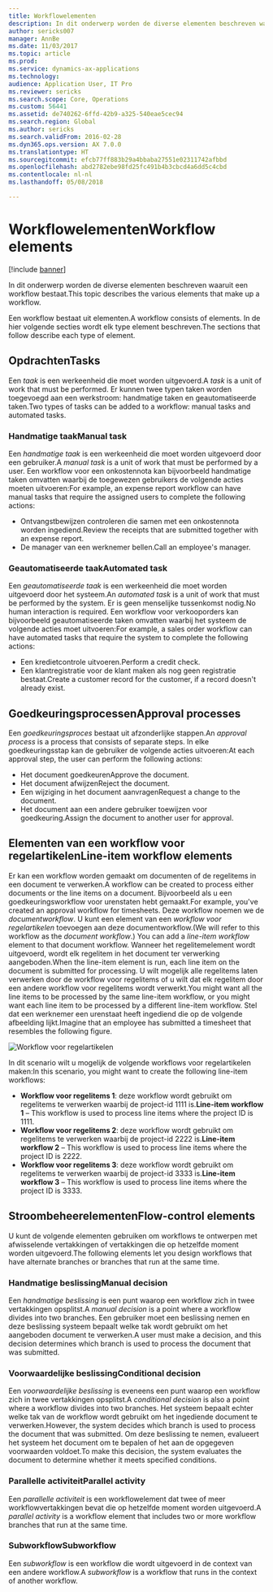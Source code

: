 ```yaml
---
title: Workflowelementen
description: In dit onderwerp worden de diverse elementen beschreven waaruit een workflow bestaat.
author: sericks007
manager: AnnBe
ms.date: 11/03/2017
ms.topic: article
ms.prod: 
ms.service: dynamics-ax-applications
ms.technology: 
audience: Application User, IT Pro
ms.reviewer: sericks
ms.search.scope: Core, Operations
ms.custom: 56441
ms.assetid: de740262-6ffd-42b9-a325-540eae5cec94
ms.search.region: Global
ms.author: sericks
ms.search.validFrom: 2016-02-28
ms.dyn365.ops.version: AX 7.0.0
ms.translationtype: HT
ms.sourcegitcommit: efcb77ff883b29a4bbaba27551e02311742afbbd
ms.openlocfilehash: abd2782ebe98fd25fc491b4b3cbcd4a6dd5c4cbd
ms.contentlocale: nl-nl
ms.lasthandoff: 05/08/2018

---
```


# <a name="workflow-elements"></a><span data-ttu-id="4b837-103">Workflowelementen</span><span class="sxs-lookup"><span data-stu-id="4b837-103">Workflow elements</span></span>

[!include [banner](../includes/banner.md)]

<span data-ttu-id="4b837-104">In dit onderwerp worden de diverse elementen beschreven waaruit een workflow bestaat.</span><span class="sxs-lookup"><span data-stu-id="4b837-104">This topic describes the various elements that make up a workflow.</span></span>

<span data-ttu-id="4b837-105">Een workflow bestaat uit elementen.</span><span class="sxs-lookup"><span data-stu-id="4b837-105">A workflow consists of elements.</span></span> <span data-ttu-id="4b837-106">In de hier volgende secties wordt elk type element beschreven.</span><span class="sxs-lookup"><span data-stu-id="4b837-106">The sections that follow describe each type of element.</span></span>

## <a name="tasks"></a><span data-ttu-id="4b837-107">Opdrachten</span><span class="sxs-lookup"><span data-stu-id="4b837-107">Tasks</span></span>
<span data-ttu-id="4b837-108">Een *taak* is een werkeenheid die moet worden uitgevoerd.</span><span class="sxs-lookup"><span data-stu-id="4b837-108">A *task* is a unit of work that must be performed.</span></span> <span data-ttu-id="4b837-109">Er kunnen twee typen taken worden toegevoegd aan een werkstroom: handmatige taken en geautomatiseerde taken.</span><span class="sxs-lookup"><span data-stu-id="4b837-109">Two types of tasks can be added to a workflow: manual tasks and automated tasks.</span></span>

### <a name="manual-task"></a><span data-ttu-id="4b837-110">Handmatige taak</span><span class="sxs-lookup"><span data-stu-id="4b837-110">Manual task</span></span>

<span data-ttu-id="4b837-111">Een *handmatige taak* is een werkeenheid die moet worden uitgevoerd door een gebruiker.</span><span class="sxs-lookup"><span data-stu-id="4b837-111">A *manual task* is a unit of work that must be performed by a user.</span></span> <span data-ttu-id="4b837-112">Een workflow voor een onkostennota kan bijvoorbeeld handmatige taken omvatten waarbij de toegewezen gebruikers de volgende acties moeten uitvoeren:</span><span class="sxs-lookup"><span data-stu-id="4b837-112">For example, an expense report workflow can have manual tasks that require the assigned users to complete the following actions:</span></span>

-   <span data-ttu-id="4b837-113">Ontvangstbewijzen controleren die samen met een onkostennota worden ingediend.</span><span class="sxs-lookup"><span data-stu-id="4b837-113">Review the receipts that are submitted together with an expense report.</span></span>
-   <span data-ttu-id="4b837-114">De manager van een werknemer bellen.</span><span class="sxs-lookup"><span data-stu-id="4b837-114">Call an employee's manager.</span></span>

### <a name="automated-task"></a><span data-ttu-id="4b837-115">Geautomatiseerde taak</span><span class="sxs-lookup"><span data-stu-id="4b837-115">Automated task</span></span>

<span data-ttu-id="4b837-116">Een *geautomatiseerde taak* is een werkeenheid die moet worden uitgevoerd door het systeem.</span><span class="sxs-lookup"><span data-stu-id="4b837-116">An *automated task* is a unit of work that must be performed by the system.</span></span> <span data-ttu-id="4b837-117">Er is geen menselijke tussenkomst nodig.</span><span class="sxs-lookup"><span data-stu-id="4b837-117">No human interaction is required.</span></span> <span data-ttu-id="4b837-118">Een workflow voor verkooporders kan bijvoorbeeld geautomatiseerde taken omvatten waarbij het systeem de volgende acties moet uitvoeren:</span><span class="sxs-lookup"><span data-stu-id="4b837-118">For example, a sales order workflow can have automated tasks that require the system to complete the following actions:</span></span>

-   <span data-ttu-id="4b837-119">Een kredietcontrole uitvoeren.</span><span class="sxs-lookup"><span data-stu-id="4b837-119">Perform a credit check.</span></span>
-   <span data-ttu-id="4b837-120">Een klantregistratie voor de klant maken als nog geen registratie bestaat.</span><span class="sxs-lookup"><span data-stu-id="4b837-120">Create a customer record for the customer, if a record doesn't already exist.</span></span>

## <a name="approval-processes"></a><span data-ttu-id="4b837-121">Goedkeuringsprocessen</span><span class="sxs-lookup"><span data-stu-id="4b837-121">Approval processes</span></span>
<span data-ttu-id="4b837-122">Een *goedkeuringsproces* bestaat uit afzonderlijke stappen.</span><span class="sxs-lookup"><span data-stu-id="4b837-122">An *approval process* is a process that consists of separate steps.</span></span> <span data-ttu-id="4b837-123">In elke goedkeuringsstap kan de gebruiker de volgende acties uitvoeren:</span><span class="sxs-lookup"><span data-stu-id="4b837-123">At each approval step, the user can perform the following actions:</span></span>

-   <span data-ttu-id="4b837-124">Het document goedkeuren</span><span class="sxs-lookup"><span data-stu-id="4b837-124">Approve the document.</span></span>
-   <span data-ttu-id="4b837-125">Het document afwijzen</span><span class="sxs-lookup"><span data-stu-id="4b837-125">Reject the document.</span></span>
-   <span data-ttu-id="4b837-126">Een wijziging in het document aanvragen</span><span class="sxs-lookup"><span data-stu-id="4b837-126">Request a change to the document.</span></span>
-   <span data-ttu-id="4b837-127">Het document aan een andere gebruiker toewijzen voor goedkeuring.</span><span class="sxs-lookup"><span data-stu-id="4b837-127">Assign the document to another user for approval.</span></span>

## <a name="line-item-workflow-elements"></a><span data-ttu-id="4b837-128">Elementen van een workflow voor regelartikelen</span><span class="sxs-lookup"><span data-stu-id="4b837-128">Line-item workflow elements</span></span>
<span data-ttu-id="4b837-129">Er kan een workflow worden gemaakt om documenten of de regelitems in een document te verwerken.</span><span class="sxs-lookup"><span data-stu-id="4b837-129">A workflow can be created to process either documents or the line items on a document.</span></span> <span data-ttu-id="4b837-130">Bijvoorbeeld als u een goedkeuringsworkflow voor urenstaten hebt gemaakt.</span><span class="sxs-lookup"><span data-stu-id="4b837-130">For example, you've created an approval workflow for timesheets.</span></span> <span data-ttu-id="4b837-131">Deze workflow noemen we de *documentworkflow*. U kunt een element van een *workflow voor regelartikelen* toevoegen aan deze documentworkflow.</span><span class="sxs-lookup"><span data-stu-id="4b837-131">(We will refer to this workflow as the *document workflow*.) You can add a *line-item workflow* element to that document workflow.</span></span> <span data-ttu-id="4b837-132">Wanneer het regelitemelement wordt uitgevoerd, wordt elk regelitem in het document ter verwerking aangeboden.</span><span class="sxs-lookup"><span data-stu-id="4b837-132">When the line-item element is run, each line item on the document is submitted for processing.</span></span> <span data-ttu-id="4b837-133">U wilt mogelijk alle regelitems laten verwerken door de workflow voor regelitems of u wilt dat elk regelitem door een andere workflow voor regelitems wordt verwerkt.</span><span class="sxs-lookup"><span data-stu-id="4b837-133">You might want all the line items to be processed by the same line-item workflow, or you might want each line item to be processed by a different line-item workflow.</span></span> <span data-ttu-id="4b837-134">Stel dat een werknemer een urenstaat heeft ingediend die op de volgende afbeelding lijkt.</span><span class="sxs-lookup"><span data-stu-id="4b837-134">Imagine that an employee has submitted a timesheet that resembles the following figure.</span></span>

![Workflow voor regelartikelen](./media/workflow_lineitemworkflow.gif) 

<span data-ttu-id="4b837-136">In dit scenario wilt u mogelijk de volgende workflows voor regelartikelen maken:</span><span class="sxs-lookup"><span data-stu-id="4b837-136">In this scenario, you might want to create the following line-item workflows:</span></span>

-   <span data-ttu-id="4b837-137">**Workflow voor regelitems 1**: deze workflow wordt gebruikt om regelitems te verwerken waarbij de project-id 1111 is.</span><span class="sxs-lookup"><span data-stu-id="4b837-137">**Line-item workflow 1** – This workflow is used to process line items where the project ID is 1111.</span></span>
-   <span data-ttu-id="4b837-138">**Workflow voor regelitems 2**: deze workflow wordt gebruikt om regelitems te verwerken waarbij de project-id 2222 is.</span><span class="sxs-lookup"><span data-stu-id="4b837-138">**Line-item workflow 2** – This workflow is used to process line items where the project ID is 2222.</span></span>
-   <span data-ttu-id="4b837-139">**Workflow voor regelitems 3**: deze workflow wordt gebruikt om regelitems te verwerken waarbij de project-id 3333 is.</span><span class="sxs-lookup"><span data-stu-id="4b837-139">**Line-item workflow 3** – This workflow is used to process line items where the project ID is 3333.</span></span>

## <a name="flow-control-elements"></a><span data-ttu-id="4b837-140">Stroombeheerelementen</span><span class="sxs-lookup"><span data-stu-id="4b837-140">Flow-control elements</span></span>
<span data-ttu-id="4b837-141">U kunt de volgende elementen gebruiken om workflows te ontwerpen met afwisselende vertakkingen of vertakkingen die op hetzelfde moment worden uitgevoerd.</span><span class="sxs-lookup"><span data-stu-id="4b837-141">The following elements let you design workflows that have alternate branches or branches that run at the same time.</span></span>

### <a name="manual-decision"></a><span data-ttu-id="4b837-142">Handmatige beslissing</span><span class="sxs-lookup"><span data-stu-id="4b837-142">Manual decision</span></span>

<span data-ttu-id="4b837-143">Een *handmatige beslissing* is een punt waarop een workflow zich in twee vertakkingen opsplitst.</span><span class="sxs-lookup"><span data-stu-id="4b837-143">A *manual decision* is a point where a workflow divides into two branches.</span></span> <span data-ttu-id="4b837-144">Een gebruiker moet een beslissing nemen en deze beslissing systeem bepaalt welke tak wordt gebruikt om het aangeboden document te verwerken.</span><span class="sxs-lookup"><span data-stu-id="4b837-144">A user must make a decision, and this decision determines which branch is used to process the document that was submitted.</span></span>

### <a name="conditional-decision"></a><span data-ttu-id="4b837-145">Voorwaardelijke beslissing</span><span class="sxs-lookup"><span data-stu-id="4b837-145">Conditional decision</span></span>

<span data-ttu-id="4b837-146">Een *voorwaardelijke beslissing* is eveneens een punt waarop een workflow zich in twee vertakkingen opsplitst.</span><span class="sxs-lookup"><span data-stu-id="4b837-146">A *conditional decision* is also a point where a workflow divides into two branches.</span></span> <span data-ttu-id="4b837-147">Het systeem bepaalt echter welke tak van de workflow wordt gebruikt om het ingediende document te verwerken.</span><span class="sxs-lookup"><span data-stu-id="4b837-147">However, the system decides which branch is used to process the document that was submitted.</span></span> <span data-ttu-id="4b837-148">Om deze beslissing te nemen, evalueert het systeem het document om te bepalen of het aan de opgegeven voorwaarden voldoet.</span><span class="sxs-lookup"><span data-stu-id="4b837-148">To make this decision, the system evaluates the document to determine whether it meets specified conditions.</span></span>

### <a name="parallel-activity"></a><span data-ttu-id="4b837-149">Parallelle activiteit</span><span class="sxs-lookup"><span data-stu-id="4b837-149">Parallel activity</span></span>

<span data-ttu-id="4b837-150">Een *parallelle activiteit* is een workflowelement dat twee of meer workflowvertakkingen bevat die op hetzelfde moment worden uitgevoerd.</span><span class="sxs-lookup"><span data-stu-id="4b837-150">A *parallel activity* is a workflow element that includes two or more workflow branches that run at the same time.</span></span>

### <a name="subworkflow"></a><span data-ttu-id="4b837-151">Subworkflow</span><span class="sxs-lookup"><span data-stu-id="4b837-151">Subworkflow</span></span>

<span data-ttu-id="4b837-152">Een *subworkflow* is een workflow die wordt uitgevoerd in de context van een andere workflow.</span><span class="sxs-lookup"><span data-stu-id="4b837-152">A *subworkflow* is a workflow that runs in the context of another workflow.</span></span>





